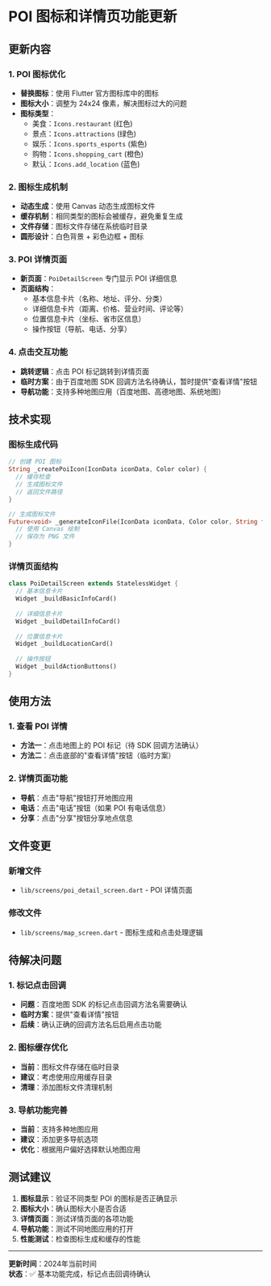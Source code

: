 # POI 图标和详情页功能更新

## 更新内容

### 1. POI 图标优化
- **替换图标**：使用 Flutter 官方图标库中的图标
- **图标大小**：调整为 24x24 像素，解决图标过大的问题
- **图标类型**：
  - 美食：`Icons.restaurant` (红色)
  - 景点：`Icons.attractions` (绿色)
  - 娱乐：`Icons.sports_esports` (紫色)
  - 购物：`Icons.shopping_cart` (橙色)
  - 默认：`Icons.add_location` (蓝色)

### 2. 图标生成机制
- **动态生成**：使用 Canvas 动态生成图标文件
- **缓存机制**：相同类型的图标会被缓存，避免重复生成
- **文件存储**：图标文件存储在系统临时目录
- **圆形设计**：白色背景 + 彩色边框 + 图标

### 3. POI 详情页面
- **新页面**：`PoiDetailScreen` 专门显示 POI 详细信息
- **页面结构**：
  - 基本信息卡片（名称、地址、评分、分类）
  - 详细信息卡片（距离、价格、营业时间、评论等）
  - 位置信息卡片（坐标、省市区信息）
  - 操作按钮（导航、电话、分享）

### 4. 点击交互功能
- **跳转逻辑**：点击 POI 标记跳转到详情页面
- **临时方案**：由于百度地图 SDK 回调方法名待确认，暂时提供"查看详情"按钮
- **导航功能**：支持多种地图应用（百度地图、高德地图、系统地图）

## 技术实现

### 图标生成代码
```dart
// 创建 POI 图标
String _createPoiIcon(IconData iconData, Color color) {
  // 缓存检查
  // 生成图标文件
  // 返回文件路径
}

// 生成图标文件
Future<void> _generateIconFile(IconData iconData, Color color, String filePath) {
  // 使用 Canvas 绘制
  // 保存为 PNG 文件
}
```

### 详情页面结构
```dart
class PoiDetailScreen extends StatelessWidget {
  // 基本信息卡片
  Widget _buildBasicInfoCard()
  
  // 详细信息卡片  
  Widget _buildDetailInfoCard()
  
  // 位置信息卡片
  Widget _buildLocationCard()
  
  // 操作按钮
  Widget _buildActionButtons()
}
```

## 使用方法

### 1. 查看 POI 详情
- **方法一**：点击地图上的 POI 标记（待 SDK 回调方法确认）
- **方法二**：点击底部的"查看详情"按钮（临时方案）

### 2. 详情页面功能
- **导航**：点击"导航"按钮打开地图应用
- **电话**：点击"电话"按钮（如果 POI 有电话信息）
- **分享**：点击"分享"按钮分享地点信息

## 文件变更

### 新增文件
- `lib/screens/poi_detail_screen.dart` - POI 详情页面

### 修改文件
- `lib/screens/map_screen.dart` - 图标生成和点击处理逻辑

## 待解决问题

### 1. 标记点击回调
- **问题**：百度地图 SDK 的标记点击回调方法名需要确认
- **临时方案**：提供"查看详情"按钮
- **后续**：确认正确的回调方法名后启用点击功能

### 2. 图标缓存优化
- **当前**：图标文件存储在临时目录
- **建议**：考虑使用应用缓存目录
- **清理**：添加图标文件清理机制

### 3. 导航功能完善
- **当前**：支持多种地图应用
- **建议**：添加更多导航选项
- **优化**：根据用户偏好选择默认地图应用

## 测试建议

1. **图标显示**：验证不同类型 POI 的图标是否正确显示
2. **图标大小**：确认图标大小是否合适
3. **详情页面**：测试详情页面的各项功能
4. **导航功能**：测试不同地图应用的打开
5. **性能测试**：检查图标生成和缓存的性能

---

**更新时间**：2024年当前时间  
**状态**：✅ 基本功能完成，标记点击回调待确认

